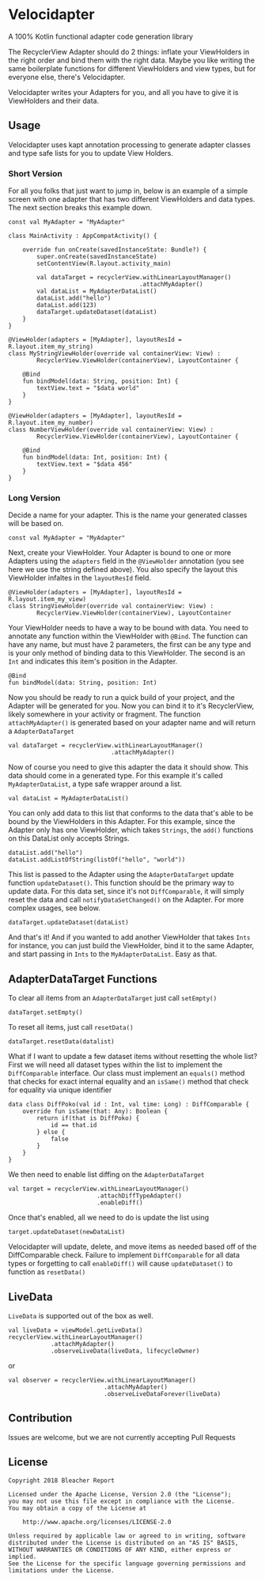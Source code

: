 # Velocidapter

A 100% Kotlin functional adapter code generation library

The RecyclerView Adapter should do 2 things: inflate your ViewHolders in the right order and bind them with the right data. Maybe you like writing the same boilerplate functions for different ViewHolders and view types, but for everyone else, there's Velocidapter.

Velocidapter writes your Adapters for you, and all you have to give it is ViewHolders and their data.


## Usage

Velocidapter uses kapt annotation processing to generate adapter classes and type safe lists for you to update View Holders.

### Short Version

For all you folks that just want to jump in, below is an example of a simple screen with one adapter that has two different ViewHolders and data types. The next section breaks this example down.

```
const val MyAdapter = "MyAdapter"

class MainActivity : AppCompatActivity() {

    override fun onCreate(savedInstanceState: Bundle?) {
        super.onCreate(savedInstanceState)
        setContentView(R.layout.activity_main)

        val dataTarget = recyclerView.withLinearLayoutManager()
                                     .attachMyAdapter()
        val dataList = MyAdapterDataList()
        dataList.add("hello")
        dataList.add(123)
        dataTarget.updateDataset(dataList)
    }
}
```

```
@ViewHolder(adapters = [MyAdapter], layoutResId = R.layout.item_my_string)
class MyStringViewHolder(override val containerView: View) : 
        RecyclerView.ViewHolder(containerView), LayoutContainer {
    
    @Bind
    fun bindModel(data: String, position: Int) {
        textView.text = "$data world"
    }
}
```

```
@ViewHolder(adapters = [MyAdapter], layoutResId = R.layout.item_my_number)
class NumberViewHolder(override val containerView: View) : 
        RecyclerView.ViewHolder(containerView), LayoutContainer {
    
    @Bind
    fun bindModel(data: Int, position: Int) {
        textView.text = "$data 456"
    }
}
```

### Long Version

Decide a name for your adapter. This is the name your generated classes will be based on.

```
const val MyAdapter = "MyAdapter"
```

Next, create your ViewHolder. Your Adapter is bound to one or more Adapters using the `adapters` field in the `@ViewHolder` annotation (you see here we use the string defined above). You also specify the layout this ViewHolder infaltes in the `layoutResId` field.

```
@ViewHolder(adapters = [MyAdapter], layoutResId = R.layout.item_my_view)
class StringViewHolder(override val containerView: View) : 
        RecyclerView.ViewHolder(containerView), LayoutContainer
```

Your ViewHolder needs to have a way to be bound with data. You need to annotate any function within the ViewHolder with `@Bind`. The function can have any name, but must have 2 parameters, the first can be any type and is your only method of binding data to this ViewHolder. The second is an `Int` and indicates this item's position in the Adapter.

```
@Bind
fun bindModel(data: String, position: Int)
```

Now you should be ready to run a quick build of your project, and the Adapter will be generated for you. Now you can bind it to it's RecyclerView, likely somewhere in your activity or fragment. The function `attachMyAdapter()` is generated based on your adapter name and will return a `AdapterDataTarget`

```
val dataTarget = recyclerView.withLinearLayoutManager()
                             .attachMyAdapter()
```

Now of course you need to give this adapter the data it should show. This data should come in a generated type. For this example it's called `MyAdapterDataList`, a type safe wrapper around a list.

```
val dataList = MyAdapterDataList()
```

You can only add data to this list that conforms to the data that's able to be bound by the ViewHolders in this Adapter. For this example, since the Adapter only has one ViewHolder, which takes `Strings`, the `add()` functions on this DataList only accepts Strings.

```
dataList.add("hello")
dataList.addListOfString(listOf("hello", "world"))
```

This list is passed to the Adapter using the `AdapterDataTarget` update function `updateDataset()`. This function should be the primary way to update data. For this data set, since it's not `DiffComparable`, it will simply reset the data and call `notifyDataSetChanged()` on the Adapter. For more complex usages, see below.

```
dataTarget.updateDataset(dataList)
```

And that's it! And if you wanted to add another ViewHolder that takes `Ints` for instance, you can just build the ViewHolder, bind it to the same Adapter, and start passing in `Ints` to the `MyAdapterDataList`. Easy as that.

## AdapterDataTarget Functions

To clear all items from an `AdapterDataTarget` just call `setEmpty()`
```
dataTarget.setEmpty()
```

To reset all items, just call `resetData()`
```
dataTarget.resetData(datalist)
```

What if I want to update a few dataset items without resetting the whole list? First we will need all dataset types within the list to implement the `DiffComparable` interface. Our class must implement an `equals()` method that checks for exact internal equality and an `isSame()` method that check for equality via unique identifier

```
data class DiffPoko(val id : Int, val time: Long) : DiffComparable {
    override fun isSame(that: Any): Boolean {
        return if(that is DiffPoko) {
            id == that.id
        } else {
            false
        }
    }
}
```

We then need to enable list diffing on the `AdapterDataTarget`

```
val target = recyclerView.withLinearLayoutManager()
                         .attachDiffTypeAdapter()
                         .enableDiff()
```

Once that's enabled, all we need to do is update the list using

```
target.updateDataset(newDataList)
```

Velocidapter will update, delete, and move items as needed based off of the DiffComparable check. Failure to implement `DiffComparable` for all data types or forgetting to call `enableDiff()` will cause `updateDataset()` to function as `resetData()`

## LiveData

`LiveData` is supported out of the box as well.

```
val liveData = viewModel.getLiveData()
recyclerView.withLinearLayoutManager()
            .attachMyAdapter()
            .observeLiveData(liveData, lifecycleOwner)
```
or
```
val observer = recyclerView.withLinearLayoutManager()
                           .attachMyAdapter()
                           .observeLiveDataForever(liveData)
```

## Contribution
Issues are welcome, but we are not currently accepting Pull Requests


## License
```
Copyright 2018 Bleacher Report

Licensed under the Apache License, Version 2.0 (the "License");
you may not use this file except in compliance with the License.
You may obtain a copy of the License at

    http://www.apache.org/licenses/LICENSE-2.0

Unless required by applicable law or agreed to in writing, software
distributed under the License is distributed on an "AS IS" BASIS,
WITHOUT WARRANTIES OR CONDITIONS OF ANY KIND, either express or implied.
See the License for the specific language governing permissions and
limitations under the License.
```
